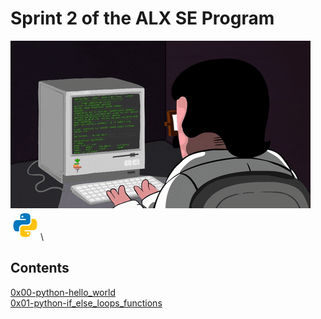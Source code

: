 # Sprint 2 of the ALX SE Program
![Now in sprint 2!!](gif.gif) ![Python gif](pythons.gif)\
## Contents
[0x00-python-hello_world](0x00-python-hello_world/)\
[0x01-python-if_else_loops_functions](0x01-python-if_else_loops_functions/)
